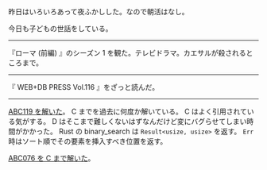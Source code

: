 昨日はいろいろあって夜ふかしした。なので朝活はなし。

今日も子どもの世話をしている。

---

『ローマ (前編) 』のシーズン 1 を観た。テレビドラマ。カエサルが殺されるところまで。

---

『 WEB+DB PRESS Vol.116 』をざっと読んだ。

---

[ABC119 を解いた](https://atcoder.jp/contests/abc119/submissions?f.User=bouzuya)。 C までを過去に何度か解いている。 C はよく引用されている気がする。 D はそこまで難しくないはずなんだけど変にバグらせてしまい時間がかかった。 Rust の binary_search は `Result<usize, usize>` を返す。 `Err` 時はソート順でその要素を挿入すべき位置を返す。

[ABC076 を C まで解いた](https://atcoder.jp/contests/abc076/submissions?f.User=bouzuya)。
